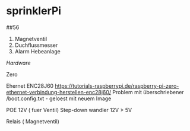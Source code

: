 # sprinklerPi

##56

1. Magnetventil
2. Duchflussmesser
3. Alarm Hebeanlage


*Hardware*

Zero

Ehernet
ENC28J60
<https://tutorials-raspberrypi.de/raspberry-pi-zero-ethernet-verbindung-herstellen-enc28j60/>
Problem mit überschriebener /boot.config.txt - geloest mit neuem Image


POE 12V ( fuer Ventil)
Step-down wandler 12V > 5V

Relais ( Magnetventil)

